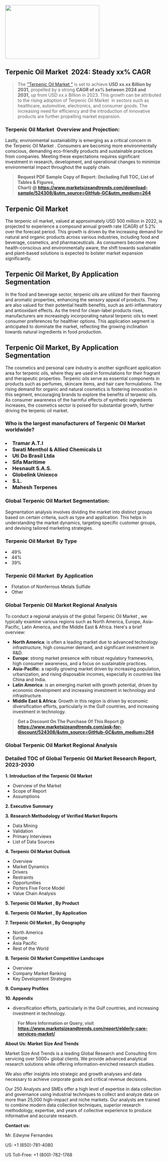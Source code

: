 <p><img class="alignnone size-medium wp-image-20088" src="https://ffe5etoiles.com/wp-content/uploads/2024/12/MST1-300x171.png" alt="" width="300" height="171" /></p><h2 id="ember46" class="ember-view reader-text-block__heading-2">Terpenic Oil Market &nbsp;2024: Steady&nbsp;xx% CAGR</h2><blockquote id="ember47" class="ember-view reader-text-block__blockquote">The&nbsp;<a class="app-aware-link " href="https://www.marketsizeandtrends.com/download-sample/524308/&utm_source=GitHub-GC&utm_medium=264" target="_blank" data-test-app-aware-link="">"Terpenic Oil Market "</a>&nbsp;is set to achieve&nbsp;<strong>USD&nbsp;xx.xx&nbsp;Billion by 2031,</strong>&nbsp;propelled by a strong&nbsp;<strong>CAGR of&nbsp;xx% between 2024 and 2031,</strong>&nbsp;up from USD xx.x Billion in 2023. This growth can be attributed to the rising adoption of&nbsp;Terpenic Oil Market &nbsp;in sectors such as healthcare, automotive, electronics, and consumer goods. The increasing need for efficiency and the introduction of innovative products are further propelling market expansion.</blockquote><h3 id="ember48" class="ember-view reader-text-block__heading-3">Terpenic Oil Market &nbsp;Overview and Projection:</h3><p id="ember49" class="ember-view reader-text-block__paragraph">Lastly, environmental sustainability is emerging as a critical concern in the&nbsp;Terpenic Oil Market . Consumers are becoming more environmentally conscious, demanding eco-friendly products and sustainable practices from companies. Meeting these expectations requires significant investment in research, development, and operational changes to minimize environmental impact throughout the supply chain.</p><blockquote id="ember50" class="ember-view reader-text-block__blockquote"><strong>Request PDF Sample Copy of Report: (Including Full TOC, List of Tables &amp; Figures, Chart)&nbsp;@&nbsp;<strong><a href="https://www.marketsizeandtrends.com/download-sample/524308/&utm_source=GitHub-GC&utm_medium=264" target="_blank">https://www.marketsizeandtrends.com/download-sample/524308/&utm_source=GitHub-GC&utm_medium=264</a></strong></strong></blockquote><h3 class=""> <h2>Terpenic Oil Market</h2><p>The terpenic oil market, valued at approximately USD 500 million in 2022, is projected to experience a compound annual growth rate (CAGR) of 5.2% over the forecast period. This growth is driven by the increasing demand for natural and organic products across various industries, including food and beverage, cosmetics, and pharmaceuticals. As consumers become more health-conscious and environmentally aware, the shift towards sustainable and plant-based solutions is expected to bolster market expansion significantly.</p><h2>Terpenic Oil Market, By Application Segmentation</h2><p>In the food and beverage sector, terpenic oils are utilized for their flavoring and aromatic properties, enhancing the sensory appeal of products. They are also valued for their potential health benefits, such as anti-inflammatory and antioxidant effects. As the trend for clean-label products rises, manufacturers are increasingly incorporating natural terpenic oils to meet consumer preferences for healthier options. This application segment is anticipated to dominate the market, reflecting the growing inclination towards natural ingredients in food production.</p><h2>Terpenic Oil Market, By Application Segmentation</h2><p>The cosmetics and personal care industry is another significant application area for terpenic oils, where they are used in formulations for their fragrant and therapeutic properties. Terpenic oils serve as essential components in products such as perfumes, skincare items, and hair care formulations. The rising demand for organic and natural cosmetics is fostering innovation in this segment, encouraging brands to explore the benefits of terpenic oils. As consumer awareness of the harmful effects of synthetic ingredients increases, the cosmetics sector is poised for substantial growth, further driving the terpenic oil market.</p></h3><h3 id="" class="">Who is the largest manufacturers of&nbsp;Terpenic Oil Market worldwide?</h3><h3 class=""></Li><Li>Tramar A.T.I</Li><Li> Swati Menthol & Allied Chemicals Lt</Li><Li> Uti Do Brasil Ltda</Li><Li> Sifa Maritime</Li><Li> Hesnault S.A.S.</Li><Li> Globelink Uniexco</Li><Li> S.L.</Li><Li> Mahesh Terpenes</h3><h3 id="ember53" class="ember-view reader-text-block__heading-3">Global&nbsp;Terpenic Oil Market Segmentation:</h3><p id="ember54" class="ember-view reader-text-block__paragraph">Segmentation analysis involves dividing the market into distinct groups based on certain criteria, such as type and application. This helps in understanding the market dynamics, targeting specific customer groups, and devising tailored marketing strategies.</p><h3 id="" class="">Terpenic Oil Market &nbsp;By Type</h3><p></Li><Li>49%</Li><Li> 44%</Li><Li> 39%</p><h3 id="" class="">Terpenic Oil Market &nbsp;By Application</h3><p class=""></Li><Li>Flotation of Nonferrous Metals Sulfide</Li><Li> Other</p><h3 id="ember62" class="ember-view reader-text-block__heading-3">Global Terpenic Oil Market Regional Analysis</h3><p id="ember63" class="ember-view reader-text-block__paragraph">To conduct a regional analysis of the global Terpenic Oil Market , we typically examine various regions such as North America, Europe, Asia-Pacific, Latin America, and the Middle East &amp; Africa. Here's a brief overview:</p><ul><li><strong>North America</strong>: is often a leading market due to advanced technology infrastructure, high consumer demand, and significant investment in R&amp;D.</li><li><strong>Europe</strong>: strong market presence with robust regulatory frameworks, high consumer awareness, and a focus on sustainable practices.</li><li><strong>Asia-Pacific</strong>: a rapidly growing market driven by increasing population, urbanization, and rising disposable incomes, especially in countries like China and India.</li><li><strong>Latin America</strong>: is an emerging market with growth potential, driven by economic development and increasing investment in technology and infrastructure.</li><li><strong>Middle East &amp; Africa</strong>: Growth in this region is driven by economic diversification efforts, particularly in the Gulf countries, and increasing investment in technology.</li></ul><blockquote id="ember61" class="ember-view reader-text-block__blockquote"><strong>Get a Discount On The Purchase Of This Report @ <strong><a href="https://html-cleaner.com/" target="">https://www.marketsizeandtrends.com/ask-for-discount/524308/&utm_source=GitHub-GC&utm_medium=264</a></strong></strong></blockquote><h3 id="ember62" class="ember-view reader-text-block__heading-3">Global Terpenic Oil Market Regional Analysis</h3><h3 id="" class="">Detailed TOC of Global Terpenic Oil Market Research Report, 2023-2030</h3><p id="" class=""><strong>1. Introduction of the Terpenic Oil Market </strong></p><ul><li>Overview of the Market</li><li>Scope of Report</li><li>Assumptions</li></ul><p id="" class=""><strong>2. Executive Summary</strong></p><p id="" class=""><strong>3. Research Methodology of Verified Market Reports</strong></p><ul><li>Data Mining</li><li>Validation</li><li>Primary Interviews</li><li>List of Data Sources</li></ul><p id="" class=""><strong>4. Terpenic Oil Market Outlook</strong></p><ul><li>Overview</li><li>Market Dynamics</li><li>Drivers</li><li>Restraints</li><li>Opportunities</li><li>Porters Five Force Model</li><li>Value Chain Analysis</li></ul><p id="" class=""><strong>5. Terpenic Oil Market , By Product</strong></p><p id="" class=""><strong>6. Terpenic Oil Market , By Application</strong></p><p id="" class=""><strong>7. Terpenic Oil Market , By Geography</strong></p><ul><li>North America</li><li>Europe</li><li>Asia Pacific</li><li>Rest of the World</li></ul><p id="" class=""><strong>8. Terpenic Oil Market Competitive Landscape</strong></p><ul><li>Overview</li><li>Company Market Ranking</li><li>Key Development Strategies</li></ul><p id="" class=""><strong>9. Company Profiles</strong></p><p id="" class=""><strong>10. Appendix</strong></p><ul><li>diversification efforts, particularly in the Gulf countries, and increasing investment in technology.</li></ul><blockquote id="ember65" class="ember-view reader-text-block__blockquote"><strong>For More Information or Query, visit <strong><strong><a href="https://html-cleaner.com/" target="">https://www.marketsizeandtrends.com/report/elderly-care-services-market/</a></strong></strong></strong></blockquote><p id="" class=""><strong>About Us: Market Size And Trends</strong></p><p id="" class="">Market Size And Trends is a leading Global Research and Consulting firm servicing over 5000+ global clients. We provide advanced analytical research solutions while offering information-enriched research studies.</p><p id="" class="">We also offer insights into strategic and growth analyses and data necessary to achieve corporate goals and critical revenue decisions.</p><p id="" class="">Our 250 Analysts and SMEs offer a high level of expertise in data collection and governance using industrial techniques to collect and analyze data on more than 25,000 high-impact and niche markets. Our analysts are trained to combine modern data collection techniques, superior research methodology, expertise, and years of collective experience to produce informative and accurate research.</p><p id="" class=""><strong>Contact us:</strong></p><p id="" class="">Mr. Edwyne Fernandes</p><p id="" class="">US: +1 (650)-781-4080</p><p id="" class="">US Toll-Free: +1 (800)-782-1768</p>
